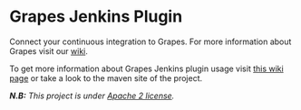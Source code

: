 Grapes Jenkins Plugin
=====================

Connect your continuous integration to Grapes.
For more information about Grapes visit our [wiki](https://github.com/Axway/Grapes/wiki).

To get more information about Grapes Jenkins plugin usage visit [this wiki page](https://github.com/Axway/Grapes/wiki/Jenkins-plugin-usage) or take a look to the maven site of the project.

<i><strong>N.B:</strong> This project is under [Apache 2 license].

   [Apache 2 license]: http://www.apache.org/licenses/LICENSE-2.0.html
